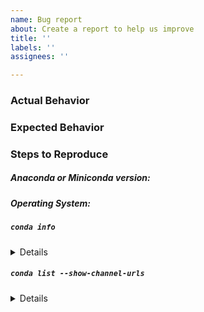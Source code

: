 ```yaml
---
name: Bug report
about: Create a report to help us improve
title: ''
labels: ''
assignees: ''

---
```


<!--
Thanks for opening an issue! Please fill out the following template in full.

A few things to keep in mind:

- This issue tracker is for issues with installing Anaconda or Miniconda or
with packages built by Anaconda, Inc. like Anaconda Navigator. It is also a
place to request packages or other enhancements of the Anaconda Distribution.

- For conda issues, you should open an issue at https://github.com/conda/conda/issues
- For conda-build issues, you should open an issue at https://github.com/conda/conda-build
- For an issue with a particular conda-forge package, you should open an issue
on the corresponding feedstock: https://github.com/conda-forge
-->

### Actual Behavior

<!-- What actually happens? -->



### Expected Behavior

<!-- What do you think should happen? -->



### Steps to Reproduce

<!-- What steps will reproduce the issue? -->



##### Anaconda or Miniconda version:

<!--
This is the version number in the filename of the package you downloaded,
NOT your Python version, Anaconda navigator version or Conda version.
-->

##### Operating System:

##### `conda info`
<!-- Paste the output of 'conda info' between the two sets of backticks (```) below -->

<details>

```
PASTE OUTPUT HERE:

```

</details>

##### `conda list --show-channel-urls`
<!-- Paste the output of 'conda list --show-channel-urls' between the two sets of backticks (```) below -->

<details>

```
PASTE OUTPUT HERE:

```

</details>
